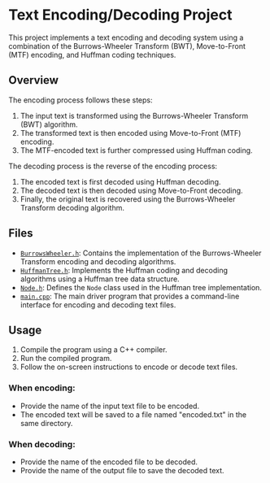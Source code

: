 # Text Encoding/Decoding Project

This project implements a text encoding and decoding system using a combination of the Burrows-Wheeler Transform (BWT), Move-to-Front (MTF) encoding, and Huffman coding techniques.

## Overview

The encoding process follows these steps:

1. The input text is transformed using the Burrows-Wheeler Transform (BWT) algorithm.
2. The transformed text is then encoded using Move-to-Front (MTF) encoding.
3. The MTF-encoded text is further compressed using Huffman coding.

The decoding process is the reverse of the encoding process:

1. The encoded text is first decoded using Huffman decoding.
2. The decoded text is then decoded using Move-to-Front decoding.
3. Finally, the original text is recovered using the Burrows-Wheeler Transform decoding algorithm.

## Files

- [`BurrowsWheeler.h`](BurrowsWheeler.h): Contains the implementation of the Burrows-Wheeler Transform encoding and decoding algorithms.
- [`HuffmanTree.h`](HuffmanTree.h): Implements the Huffman coding and decoding algorithms using a Huffman tree data structure.
- [`Node.h`](Node.h): Defines the `Node` class used in the Huffman tree implementation.
- [`main.cpp`](main.cpp): The main driver program that provides a command-line interface for encoding and decoding text files.

## Usage

1. Compile the program using a C++ compiler.
2. Run the compiled program.
3. Follow the on-screen instructions to encode or decode text files.

### When encoding:
- Provide the name of the input text file to be encoded.
- The encoded text will be saved to a file named "encoded.txt" in the same directory.

### When decoding:
- Provide the name of the encoded file to be decoded.
- Provide the name of the output file to save the decoded text.
